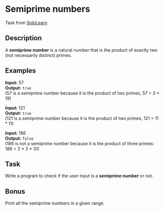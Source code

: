 # Semiprime numbers
Task from [SoloLearn](https://www.sololearn.com/learn/14964/?ref=app)

## Description
A **semiprime number** is a natural number that is the product of exactly two (not necessarily distinct) primes.

## Examples
**Input:** 57  
**Output:** `true`  
(57 is a semiprime number because it is the product of two primes, 57 = 3 * 19)

**Input:** 121  
**Output:** `true`  
(121 is a semiprime number because it is the product of two primes, 121 = 11 * 11)

**Input:** 186  
**Output:** `false`  
(186 is not a semiprime number because it is the product of three primes: 186 = 2 * 3 * 31)

## Task
Write a program to check if the user input is a **semiprime number** or not.

## Bonus
Print all the semiprime numbers in a given range.